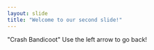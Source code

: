 ```yaml
---
layout: slide
title: "Welcome to our second slide!"
---
```

"Crash Bandicoot"
Use the left arrow to go back!
